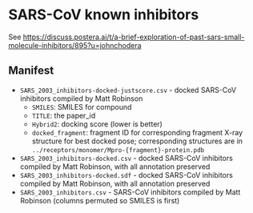 # SARS-CoV known inhibitors

See https://discuss.postera.ai/t/a-brief-exploration-of-past-sars-small-molecule-inhibitors/895?u=johnchodera

## Manifest

* `SARS_2003_inhibitors-docked-justscore.csv` - docked SARS-CoV inhibitors compiled by Matt Robinson
  * `SMILES`: SMILES for compound
  * `TITLE`: the paper_id
  * `Hybrid2`: docking score (lower is better)
  * `docked_fragment`: fragment ID for corresponding fragment X-ray structure for best docked pose; corresponding structures are in `../receptors/monomer/Mpro-{fragment}-protein.pdb`
* `SARS_2003_inhibitors-docked.csv` - docked SARS-CoV inhibitors compiled by Matt Robinson, with all annotation preserved
* `SARS_2003_inhibitors-docked.sdf` - docked SARS-CoV inhibitors compiled by Matt Robinson, with all annotation preserved
* `SARS_2003_inhibitors.csv` - SARS-CoV inhibitors compiled by Matt Robinson (columns permuted so SMILES is first)
